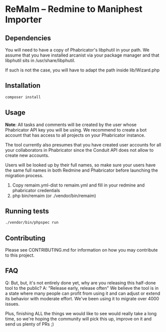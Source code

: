 ReMaIm – Redmine to Maniphest Importer
======================================

Dependencies
------------

You will need to have a copy of Phabricator's libphutil in your path.
We assume that you have installed arcanist via your package manager and that
libphutil sits in /usr/share/libphutil.

If such is not the case, you will have to adapt the path inside lib/Wizard.php

Installation
------------

```bash
composer install
```

Usage
-----

**Note**: All tasks and comments will be created by the user whose Phabricator
API key you will be using.
We recommend to create a bot account that has access to all projects on your Phabricator instance.

The tool currently also presumes that you have created user accounts for all your collaborators in Phabricator since the Conduit API does not allow to create new accounts.

Users will be looked up by their full names, so make sure your users have the same full names in both Redmine and Phabricator before launching the migration process.


1. Copy remaim.yml-dist to remaim.yml and fill in your redmine and
phabricator credentials
2. php bin/remaim (or ./vendor/bin/remaim)


Running tests
-------------

```bash
./vendor/bin/phpspec run
```

Contributing
------------

Please see CONTRIBUTING.md for information on how you may contribute to this project.


FAQ
---

Q: But, but, it's not entirely done yet, why are you releasing this half-done tool to the public?
A: "Release early, release often" We believe the tool is in a state where many people can profit from using it and can adjust or extend its behavior with moderate effort. We've been using it to migrate over 4000 issues.

Plus, finishing ALL the things we would like to see would really take a long time, so we're hoping the community will pick this up, improve on it and send us plenty of PRs ;)
